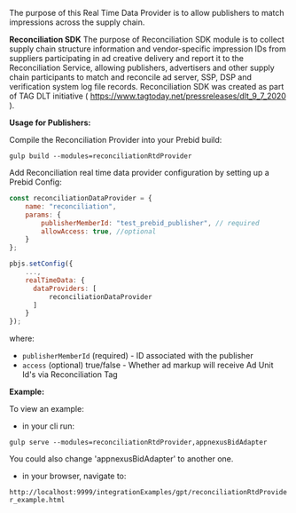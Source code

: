 The purpose of this Real Time Data Provider is to allow publishers to match impressions across the supply chain.

**Reconciliation SDK**
The purpose of Reconciliation SDK module is to collect supply chain structure information and vendor-specific impression IDs from suppliers participating in ad creative delivery and report it to the Reconciliation Service, allowing publishers, advertisers and other supply chain participants to match and reconcile ad server, SSP, DSP and verification system log file records. Reconciliation SDK was created as part of TAG DLT initiative ( https://www.tagtoday.net/pressreleases/dlt_9_7_2020 ).

**Usage for Publishers:**

Compile the Reconciliation Provider into your Prebid build:

`gulp build --modules=reconciliationRtdProvider`

Add Reconciliation real time data provider configuration by setting up a Prebid Config:

```javascript
const reconciliationDataProvider = {
    name: "reconciliation",
    params: {
        publisherMemberId: "test_prebid_publisher", // required
        allowAccess: true, //optional
    }
};

pbjs.setConfig({
    ...,
    realTimeData: {
      dataProviders: [
          reconciliationDataProvider
      ]
    }
});
```

where:
- `publisherMemberId` (required) - ID associated with the publisher
- `access` (optional) true/false - Whether ad markup will receive Ad Unit Id's via Reconciliation Tag
  
**Example:**

To view an example:
 
- in your cli run:

`gulp serve --modules=reconciliationRtdProvider,appnexusBidAdapter`

You could also change 'appnexusBidAdapter' to another one.

- in your browser, navigate to:

`http://localhost:9999/integrationExamples/gpt/reconciliationRtdProvider_example.html`
